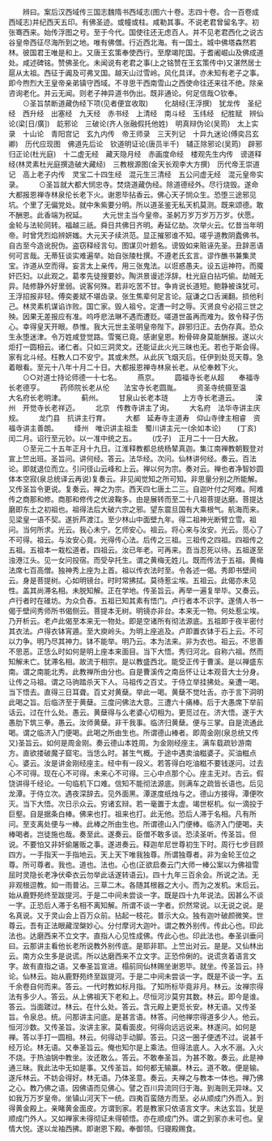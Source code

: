 <!-- { "loadSidebar": true } -->
　　辨曰。案后汉西域传三国志魏隋书西域志(图六十卷。志四十卷。合一百卷成西域志)并纪西天五印。有佛圣迹。或幢或柱。咸勒其事。不说老君曾留名字。初张骞西来。始传浮图之号。至于今代。国使往还无虑百人。并不见老君西化之说古谷皇帝西征尽海所到之地。唯有佛僧。行近西北海。有一国土。城中佛塔森然若林。彼国君王唯是和上。又唐王玄策奉使西行。至摩竭陀国。于耆阇崛山及佛成道处。咸述碑铭。赞佛圣化。未闻说有老君之事(上之铭赞在王玄策传中)又湛然居士扈从太祖。西征于阗及可弗叉国。越天山过雪岭。风化具详。亦未知有老子之事。即今煦烈大王皇帝亲弟镇守西域。不寻思干西南雪山之西使命往还来往不绝。除亲咨询老化。并云无闻。则老子神异道书伪出。既非通论。何足信哉○钦奉。
　　⊙圣旨禁断道藏伪经下项(见者便宜收取)
　　化胡经(王浮撰)　犹龙传　圣纪经　西升经　出塞经　九天经　赤书经　上清经　南斗经　玉纬经　纪胜赋　辨仙论(梁[日/廣])　龁邪论　三破论(齐人张融假托他姓)　明真辩伪论(吴筠)　太上实录　十山论　青阳宫记　玄九内传　帝王师录　三天列记　十异九迷论(傅奕吕玄卿)　历代应现图　佛道先后论　钦道明证论(唐员半千)　辅正除邪论(吴筠)　辟邪归正论(杜光庭)　十二虚无经　藏天隐月经　赤画度命经　楼观先生内传　谤道释经(林灵素杜光庭撰造破大藏经)　三教根源图(金天长观李大方撰)　历代帝王崇道记　高上老子内传　灵宝二十四生经　混元生三清经　五公问虚无经　混元皇帝实录。
　　⊙圣旨就大都大悯忠寺。焚烧道藏伪经。除道德经外。尽行烧毁。遂命大都报恩禅寺林泉伦长老下火。谢恩毕拈香云。佛心天子悯众生。恐堕三途邪见坑。个里了无偏党处。就中朱紫要分明。所以道圣鉴无私天机莫测。既来颂德。敢不酬恩。此香端为祝延。
　　大元世主当今皇帝。圣躬万岁万岁万万岁。伏愿。金轮与法轮同转。福越三祇。舜日共佛日齐明。寿延亿劫。次举火云。忆昔当年明帝。时曾凭烈焰辨妍媸。大元天子续洪范。显正摧邪谁不知。嗟乎道教阴蠹佛书。自古至今造讹掜伪。盗窃释经言句。图谋贝叶题名。谤毁如来赃诬先圣。丑辞恶语何可言哉。无蒂狂谈实难遍举。始自张陵杜撰。不遵老氏玄言。谬作醮书兼集灵宝。诈道从空而得。妄言太上亲传。用三张鬼法。以诳惑愚夫。设五运神符。而魇奸匹妇。以此观之。葛孝先徒搜要妙。陶洪景谩述浮辞。杜光庭白拈巧偷。劫贼无异。陆修静外好里弱。说客何殊。若非吃苦不甘。争肯说长道短。鲍静被诛犹可。王浮招报非轻。傅奕姜斌不堪齿录。张生焦辈何足言论。寇谦之口舌澜翻。损他利己。林灵素机谋谄诈败。国亡家。毁人祖兮。定遭一时之辱。灭贤良兮必招三世之殃。因果无差报应有准。呜呼悲法琳不遇而遭贬。嗟道世虽再而难为。致令释子伤心。幸得皇天开眼。恭惟。我大元世主圣明皇帝陛下。辟邪归正。去伪存真。恐众生永堕迷津。令万姓咸登觉路。雪冤已竟。感谢皇恩。粉骨碎身莫能酬报。遂以火炬打一圆相云。诸仁者。只如三洞灵文。还能证此火光三昧也无。若也于斯会得。家有北斗经。枉教人口不安宁。其或未然。从此灰飞烟灭后。任伊到处觅天尊。急着眼看。至元十八年十月二十日。大都报恩禅寺林泉长老。从伦奉敕下火。
　　⊙○对道士持论师德一十七名。
　　燕京。
　　圆福寺长老从超　　奉福寺长老德亨。
　　药师院长老从伦　　法宝寺长老圆胤。
　　资圣寺统摄至温　　大名府长老明津。
　　蓟州。
　　甘泉山长老本琏　　上方寺长老道云。
　　滦州　开觉寺长老祥迈。
　　北京　传教寺讲主了询。
　　大名府　法华寺讲主庆规。
　　龙门县　抗讲主行育。
　　大都　延寿寺主道寿　仰山寺律主相睿　资福寺讲主善朗。
　　绛州　唯识讲主祖圭　蜀川讲主元一(余如本论)
　　(丁亥)　闰二月。诏行至元钞。以一准中统之五。
　　(戊子)　正月二十一日大赦。
　　⊙至元二十五年正月十九日。江淮释教都总统杨辇真迦。集江南禅教朝觐登对宣上竺出班。圣旨问。讲何经。答云。法华经。次问。仙林讲何经。奏云。百法论。即就退位而立。引问径山云峰和上云。禅以何为宗。奏对云。禅也者净智妙圆体本空寂(泉总统译云再说)复奏云。非见闻觉知之所可知。非思量分别之所能解。又传圣旨令更说。复奏云。禅之为宗。西天四七唐土二三。自迦叶付之阿难。阿难传之商那和修。商那和修传之优波鞠多。由是展转而至二十八祖菩提达磨。菩提达磨即东土之初祖也。祖得法后大破六宗之邪。望东震旦国有大乘根气。航海而来。见梁皇一语不契。遂折芦渡江。至少林山中面壁九年。得二祖神光断臂立雪。祖问。当何所求。光云。我心未宁。乞师安心。祖云。将心来与汝安。光云。觅心了不可得。祖云。与汝安心竟。光得传心法。后传之三祖。三祖传之四祖。四祖传之五祖。五祖本一栽松道者。四祖云。汝已年老。可再来。吾当忍死以待。五祖遂至浊港江头。见一女问投宿。而受孕托生。谓之黄梅无姓儿。既而传法于五祖。黄梅法席七百高僧。独神秀上座为上首。祖以传衣法时至。令各述一偈。秀即书壁间云。身是菩提树。心如明镜台。时时常拂拭。莫待惹尘埃。五祖云。此偈亦未见性。盖其尚滞名相。未脱知解。正在学地。传圣旨云。再举一遍复举毕。又奏云。卢行者时在碓坊。为众负舂。五祖已知其素有悟门。卢行者本不识字。遂倩人书一偈于壁间秀师所书偈侧云。菩提本无树。明镜亦非台。本来无一物。何处惹尘埃。乃开析云。老卢此偈至本来无一物处。即是空诸所有彻法源底。五祖即于夜半密付其衣法。卢得衣钵宵遁。至大庾岭头。为明上座追及。卢即置衣钵于石上云。不可以力争。明乃尽其神力。钵不能举。明乃云。本为法来。非为衣也。祖云。不思善不思恶。正恁么时如何是明上座本来面目。当下大悟。秀归河北。自称六祖。然而知解未亡。犹滞名相。故流于相宗。是以教盛西北。能受正传于曹溪。是以禅盛东南。谓之南能北秀。此教禅所由分也。自是曹溪传之南岳怀让让本观音大士分身。让传之马祖。谓之马驹踏杀天下人。马祖传之百丈。于侍立举挂拂处。亲遭一喝。当下悟去。直得三日耳聋。百丈对黄蘖。举此一喝。黄蘖不觉吐舌。亦于言下洞明此喝之旨。后临济至于黄蘖。三度问佛法大意。三遭六十痛棒。后于大愚席下举前话云。过在什么处。愚云。黄蘖得与么老婆心切相为。更觅过在。济大悟。遂于大愚肋下筑三拳。愚云。汝师黄蘖。非干我事。临济归黄蘖。便与三掌。自是流通此喝。谓之临济入门便喝。此喝之所由生也。所谓德山棒者。即周金刚(泉总统又传又)圣旨云。如何是周金刚。奏云德山本姓周。为金刚经座主。满车载疏钞游南方。直欲搂破魔子窟宅。当恁么时。甚生气概。于途中遇卖油糍婆子。买油糍点心。婆云。汝是讲金刚经座主。经中有一段义。若答得白吃油糍不要钱遂问。过去心不可得。现在心不可得。未来心不可得。三心中点那个心。座主无对。古云。假饶讲得千经论。一句临机下口难。信知不能彻法源底。则满车之疏皆长语也。后见龙潭。于侍立次。遇夜深辞去。见外面黑。潭遂度纸烛与之。德山方接得。潭便吹灭。当下大悟。次日示众云。穷诸玄辩。若一毫置于太虚。竭世枢机。似一滴投于巨壑。自是据条白棒。佛来也打。祖来也打。此无他。恐后人滞于名相。凡有所问。至支离处便与一棒。此棒之所由生也。所谓德山入门便棒。临济入门便喝。夫棒喝者。岂徒施也哉。奏至此。遂奏云。臣僧不敢多谈。恐渎圣听。传圣旨。但说。不要怕又非奸偷屠贩之事。遂进奏云。释迦牟尼世尊初生下时。周行七步目顾四方。一手指天一手指地云。天上天下唯我独尊。所谓独尊者。非为金轮王位之尊。所可尊者。我也。道也。法也。心也(正欲启奏云门大师一棒公案以为佛祖雪屈时灵隐长老净伏牵衣云勿举此话遂转语云)。四十九年三百余会。所说之法。无非观根逗教。如一雨普沾。三草二木。各随其根器之大小。而为之发机。末后云。始从鹿野苑终至跋提河。于是二中间未尝谈一字。既是四十九年说法。因甚么不谈一字。正恐后人滞于名相不离知解。所谓不谈一字者。炽然常说。以无说之说。是名真说。又于灵山会上百万众前。拈起一枝花。普示大众。独有迦叶破颜微笑。世尊云。吾有正法眼藏涅槃妙心。分付摩诃大迦叶。谓之教外别传。传此心也。印此法也。达磨西来不立文字。直指人心见性成佛。传此心也。印此法也。奉圣训垂问曰。云那讲主看他长老所说教外别传底。是耶非耶。上竺出对云。是是。又仙林出云。南方众生多是说谎。所以达磨西来不立文字。正恐伶俐的。说谎贪着语言文字。故有直指之语。又奉圣旨宣进。榻前同仙林赐坐谢恩毕。就坐。传圣旨云。持论。仙林云。始从鹿野苑终至跋提河。于是二中间未尝谈一字。既是不谈一字。五千余卷自何而来。答云。一代时教如标月指。了知所标毕竟非月。林云。汝禅宗得法有多少人。答云。从上佛祖天下老和上。尽恒河沙莫穷其数。林云。即今是谁。答云。当面蹉过。林云。在什么处。答云。含元殿上更觅长安。林无语。又传圣旨。令泉总。统。问那讲主问底。是甚言语。林答。问他禅宗得道多少人。他云。恒河沙数。又传圣旨。汝讲主家。莫看面皮。何得向远远说来。林遂问。如何是禅。答以手打一圆相。林云。何得动手动脚。答云。只这一圈子便透不过。说甚千经万论。林无语。又奉圣旨云。俺也知尔是上乘法。但得法底人。入水不溺。入火不烧。于热油锅中教坐。汝还敢么。答云。不敢奉圣旨。为甚不敢。奏云。此是神通三昧。我此法中无如是事。又传圣旨。如何都无输赢。林云。道不敢。便是输。遂斥林云。不妨会得好。林无语。乃体圣意。奏云。夫禅之与教本一体也。禅乃佛之心。教乃佛之语。因佛语而见佛心。譬之百川异流同归于海。到海则无异味。又如我万万岁皇帝。坐镇山河天下一统。四夷百蛮随方而至。必从顺成门外而入。到得黄金殿上。亲睹黄金面皮。方谓到家。若是教家只依语言文字。未达玄旨。犹是顺成门外人。又如禅家未得彻证未得顿悟。亦在顺成门外。谓之到家亦未可也。皇情大悦。遂以龙袖西拂。即谢恩下殿。奉御领。归寝殿赐食。
